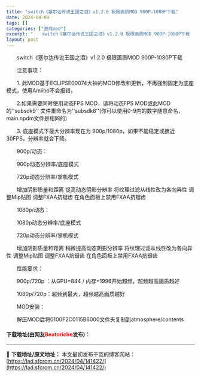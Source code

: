 ```yaml
---
title: "switch《塞尔达传说王国之泪》v1.2.0 极限画质MOD 900P-1080P下载"
date: 2024-04-09
tags: []
categories: ["游戏mod"]
excerpt: "　　switch《塞尔达传说王国之泪》v1.2.0 极限画质MOD 900P-1080P下载 　　注意事项： 　　1. 此MOD基于ECLIPSE00074大神的MOD修改和更新，不再强制固定为底座模式，使用Amiibo不会报错， 　　2.如果需要同时使用动态FPS MOD，请将动态FPS MOD或&hellip;"
layout: post
---
```


 <p>　　switch《塞尔达传说王国之泪》v1.2.0 极限画质MOD 900P-1080P下载</p> <p>　　注意事项：</p> <p>　　1. 此MOD基于ECLIPSE00074大神的MOD修改和更新，不再强制固定为底座模式，使用Amiibo不会报错，</p> <p>　　2.如果需要同时使用动态FPS MOD，请将动态FPS MOD或此MOD的&#39;&#39;subsdk9&#39;&#39; 文件重命名为&#39;&#39;subsdk8&#39;&#39;(你可以使用0-9内的数字随意命名，main.npdm文件是相同的)</p> <p>　　3. 底座模式下最大分辨率现在为 900p/1080p，如果不能稳定或接近30FPS，分辨率就会下降。</p> <p>　　900p/动态：</p> <p>　　900p动态分辨率/底座模式</p> <p>　　720p动态分辨率/掌机模式</p> <p>　　增加阴影质量和距离 提高动态阴影分辨率 将纹理过滤从线性改为各向异性 调整Mip贴图 调整FXAA抗锯齿 在角色面板上禁用FXAA抗锯齿</p> <p>　　1080p/动态：</p> <p>　　1080p动态分辨率/底座模式</p> <p>　　720p动态分辨率/掌机模式</p> <p>　　增加阴影质量和距离 稍微提高动态阴影分辨率 将纹理过滤从线性改为各向异性 调整Mip贴图 调整FXAA抗锯齿 在角色面板上禁用FXAA抗锯齿</p> <p>　　性能要求：</p> <p>　　900p/720p ：从GPU=844 / 内存=1996开始超频，超频越高画质越好</p> <p>　　1080p/720p：超频到最大，超频越高画质越好</p> <p>　　MOD安装：</p> <p>　　解压MOD后将0100F2C0115B6000文件夹复制到atmosphere/contents</p> <p><h4>下载地址(由网友<font color="red">Beatoriche</font>发布)：</h4></p> 

---
📖 **下载地址/原文地址：** 本文最初发布于我的博客网站：[https://lad.sfcrom.cn/2024/04/141422/](https://lad.sfcrom.cn/2024/04/141422/)
